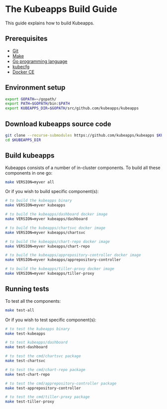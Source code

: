 # The Kubeapps Build Guide

This guide explains how to build Kubeapps.

## Prerequisites

- [Git](https://git-scm.com/)
- [Make](https://www.gnu.org/software/make/)
- [Go programming language](https://golang.org/)
- [kubecfg](https://github.com/ksonnet/kubecfg)
- [Docker CE](https://www.docker.com/community-edition)

## Environment setup

```bash
export GOPATH=~/gopath/
export PATH=$GOPATH/bin:$PATH
export KUBEAPPS_DIR=$GOPATH/src/github.com/kubeapps/kubeapps
```
## Download kubeapps source code

```bash
git clone --recurse-submodules https://github.com/kubeapps/kubeapps $KUBEAPPS_DIR
cd $KUBEAPPS_DIR
```

## Build kubeapps

Kubeapps consists of a number of in-cluster components. To build all these components in one go:

```bash
make VERSION=myver all
```

Or if you wish to build specific component(s):

```bash
# to build the kubeapps binary
make VERSION=myver kubeapps

# to build the kubeapps/dashboard docker image
make VERSION=myver kubeapps/dashboard

# to build the kubeapps/chartsvc docker image
make VERSION=myver kubeapps/chartsvc

# to build the kubeapps/chart-repo docker image
make VERSION=myver kubeapps/chart-repo

# to build the kubeapps/apprepository-controller docker image
make VERSION=myver kubeapps/apprepository-controller

# to build the kubeapps/tiller-proxy docker image
make VERSION=myver kubeapps/tiller-proxy
```

## Running tests

To test all the components:

```bash
make test-all
```

Or if you wish to test specific component(s):

```bash
# to test the kubeapps binary
make test-kubeapps

# to test kubeapps/dashboard
make test-dashboard

# to test the cmd/chartsvc package
make test-chartsvc

# to test the cmd/chart-repo package
make test-chart-repo

# to test the cmd/apprepository-controller package
make test-apprepository-controller

# to test the cmd/tiller-proxy package
make test-tiller-proxy
```
